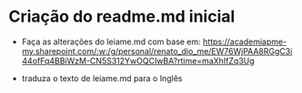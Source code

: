 # Criação do readme.md inicial

- Faça as alterações do leiame.md com base em: https://academiapme-my.sharepoint.com/:w:/g/personal/renato_dio_me/EW76WjPAA8RGgC3i44ofFq4BBiWzM-CN5S312YwOQCIwBA?rtime=maXhIfZq3Ug

- traduza o texto de leiame.md para o Inglês
